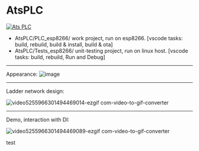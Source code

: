 # AtsPLC
[![Ats PLC](https://github.com/viordash/AtsPLC/actions/workflows/actions.yml/badge.svg)](https://github.com/viordash/AtsPLC/actions/workflows/actions.yml)


- AtsPLC/PLC_esp8266/      work project, run on esp8266. [vscode tasks: build, rebuild, build & install, build & ota]
- AtsPLC/Tests_esp8266/    unit-testing project, run on linux host. [vscode tasks: build, rebuild, Run and Debug]

-----------------------------------
Appearance:
![image](https://github.com/user-attachments/assets/2a6a745b-9090-47bf-8d4d-82dcb25c557c)

-----------------------------------
Ladder network design:

![video5255966301494469014-ezgif com-video-to-gif-converter](https://github.com/user-attachments/assets/aa03b495-3384-4e60-8599-d4bca9c7021c)

-----------------------------------
Demo, interaction with DI:

![video5255966301494469089-ezgif com-video-to-gif-converter](https://github.com/user-attachments/assets/0eefa779-0906-4782-8f3c-0e5050de2d76)


test
